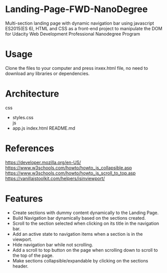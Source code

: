 # Landing-Page-FWD-NanoDegree

Multi-section landing page with dynamic navigation bar using javascript ES2015(ES 6), HTML and CSS as a front-end project to manipulate the DOM for Udacity Web Development Professional Nanodegree Program

# Usage

Clone the files to your computer and press inxex.html file, no need to download any libraries or dependencies.

# Architecture
css
- styles.css    
js
- app.js
index.html
README.md
 
# References

https://developer.mozilla.org/en-US/
https://www.w3schools.com/howto/howto_js_collapsible.asp
https://www.w3schools.com/howto/howto_js_scroll_to_top.asp
https://vanillajstoolkit.com/helpers/isinviewport/

# Features

* Create sections with dummy content dynamically to the Landing Page.
* Build Navigation bar dynamically based on the sections created.
* Scroll to the section selected when clicking on its title in the navigation bar.
* Add an active state to navigation items when a section is in the viewport.
* Hide navigation bar while not scrolling.
* Add a scroll to top button on the page when scrolling down to scroll to the top of the page.
* Make sections collapsible/expandable by clicking on the sections header.